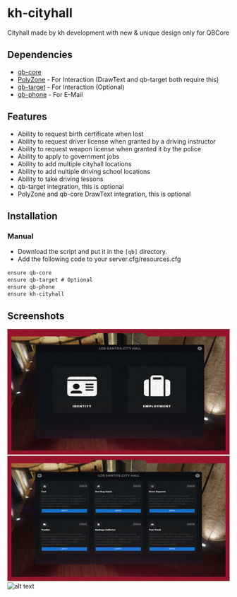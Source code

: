 # kh-cityhall

Cityhall made by kh development with new &amp; unique design only for QBCore

## Dependencies
- [qb-core](https://github.com/qbcore-framework/qb-core)
- [PolyZone](https://github.com/mkafrin/PolyZone) - For Interaction (DrawText and qb-target both require this)
- [qb-target](https://github.com/BerkieBb/qb-target) - For Interaction (Optional)
- [qb-phone](https://github.com/qbcore-framework/qb-phone) - For E-Mail

## Features
- Ability to request birth certificate when lost
- Ability to request driver license when granted by a driving instructor
- Ability to request weapon license when granted it by the police
- Ability to apply to government jobs
- Ability to add multiple cityhall locations
- Ability to add nultiple driving school locations
- Ability to take driving lessons
- qb-target integration, this is optional
- PolyZone and qb-core DrawText integration, this is optional

## Installation
### Manual
- Download the script and put it in the `[qb]` directory.
- Add the following code to your server.cfg/resources.cfg
```
ensure qb-core
ensure qb-target # Optional
ensure qb-phone
ensure kh-cityhall
```

## Screenshots
![alt text](https://github.com/Killerhunter100/kh-cityhall/blob/main/images/mainpage.png?raw=true)
![alt text](https://github.com/Killerhunter100/kh-cityhall/blob/main/images/jobspage.png?raw=true)
![alt text](https://github.com/[username]/[reponame]/blob/[branch]/image.jpg?raw=true)

